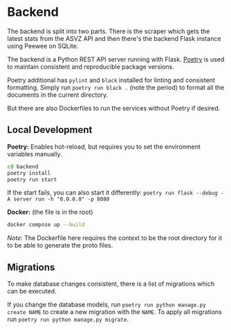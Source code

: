 # Backend

The backend is split into two parts. There is the scraper which gets the latest stats from
the ASVZ API and then there's the backend Flask instance using Peewee on SQLite.

The backend is a Python REST API server running with Flask. [Poetry](https://python-poetry.org/)
is used to maintain consistent and reproducible package versions.

Poetry additional has `pylint` and `black` installed for linting and consistent formatting.
Simply run `poetry run black .` (note the period) to format all the documents in the current directory.

But there are also Dockerfiles to run the services without Poetry if desired.

## Local Development

**Poetry:**
Enables hot-reload, but requires you to set the environment variables manually.

```bash
cd backend
poetry install
poetry run start
```

If the start fails, you can also start it differently: `poetry run flask --debug -A server run -h "0.0.0.0" -p 8080`

**Docker:** (the file is in the root)

```bash
docker compose up --build
```

_Note:_ The Dockerfile here requires the context to be the root directory
for it to be able to generate the proto files.

## Migrations

To make database changes consistent, there is a list of migrations which can be executed.

If you change the database models, run `poetry run python manage.py create NAME` to create
a new migration with the `NAME`. To apply all migrations run `poetry run python manage.py migrate`.
